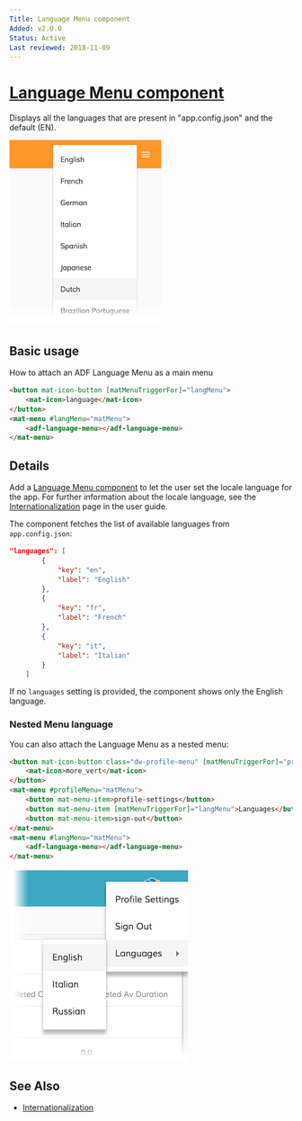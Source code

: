 ```yaml
---
Title: Language Menu component
Added: v2.0.0
Status: Active
Last reviewed: 2018-11-09
---
```


# [Language Menu component](../../lib/core/language-menu/language-menu.component.ts "Defined in language-menu.component.ts")

Displays all the languages that are present in "app.config.json" and the default (EN).

![Language Menu screenshot](https://github.com/Alfresco/alfresco-ng2-components/blob/development/docs/docassets/images/languages-menu.png)

## Basic usage

How to attach an ADF Language Menu as a main menu

```html
<button mat-icon-button [matMenuTriggerFor]="langMenu">
    <mat-icon>language</mat-icon>
</button>
<mat-menu #langMenu="matMenu">
    <adf-language-menu></adf-language-menu>
</mat-menu>
```

## Details

Add a [Language Menu component](../core/language-menu.component.md) to let the
user set the locale language for the app. For further information about the
locale language, see the
[Internationalization](../user-guide/internationalization.md#how-the-display-language-is-selected)
page in the user guide.

The component fetches the list of available languages from `app.config.json`:

```json
"languages": [
        {
            "key": "en",
            "label": "English"
        },
        {
            "key": "fr",
            "label": "French"
        },
        {
            "key": "it",
            "label": "Italian"
        }
    ]
```

If no `languages` setting is provided, the component shows only the English language.

### Nested Menu language

You can also attach the Language Menu as a nested menu:

```html
<button mat-icon-button class="dw-profile-menu" [matMenuTriggerFor]="profileMenu">
    <mat-icon>more_vert</mat-icon>
</button>
<mat-menu #profileMenu="matMenu">
    <button mat-menu-item>profile-settings</button>
    <button mat-menu-item [matMenuTriggerFor]="langMenu">Languages</button>
    <button mat-menu-item>sign-out</button>
</mat-menu>
<mat-menu #langMenu="matMenu">
    <adf-language-menu></adf-language-menu>
</mat-menu>
```

![Nested Language Menu screenshot](https://github.com/Alfresco/alfresco-ng2-components/blob/development/docs/docassets/images/languages-menu-nested.png)

## See Also

-   [Internationalization](../user-guide/internationalization.md)

